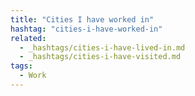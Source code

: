 ```yaml
---
title: "Cities I have worked in"
hashtag: "cities-i-have-worked-in"
related:
  - _hashtags/cities-i-have-lived-in.md
  - _hashtags/cities-i-have-visited.md
tags:
  - Work
---
```

